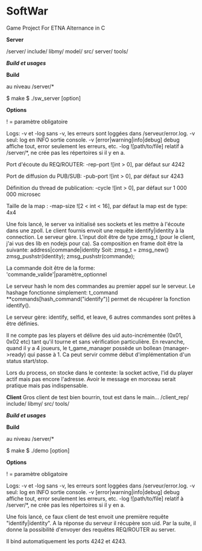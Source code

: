 # SoftWar
Game Project For ETNA Alternance in C

**Server**

/server/
    include/
    libmy/
    model/
    src/
        server/
        tools/

***Build et usages***

****Build****

au niveau /server/*

$ make
$ ./sw_server [option]

****Options****

! = paramètre obligatoire

Logs: -v et -log
    sans -v, les erreurs sont loggées dans /serveur/error.log.
    -v seul: log en INFO sortie console.
    -v [error|warning|info|debug] debug affiche tout, error seulement les erreurs, etc.
    -log ![path/to/file] relatif à /server/*, ne crée pas les répertoires si il y en a.

Port d'écoute du REQ/ROUTER:
    -rep-port ![int > 0], par défaut sur 4242

Port de diffusion du PUB/SUB:
    -pub-port ![int > 0], par défaut sur 4243

Définition du thread de publication:
    -cycle ![int > 0], par défaut sur 1 000 000 microsec

Taille de la map : 
    -map-size ![2 < int < 16], par défaut la map est de type: 4x4

Une fois lancé, le server va initialisé ses sockets et les mettre à l'écoute dans une zpoll.
Le client fournis envoit une requête identify|identity à la connection. Le serveur gère.
L'input doit être de type zmsg_t (pour le client, j'ai vus des lib en nodejs pour ca).
Sa composition en frame doit être la suivante: address|commande|identity
Soit: 
    zmsg_t = zmsg_new()
    zmsg_pushstr(identity); 
    zmsg_pushstr(commande);

La commande doit être de la forme: 'commande_valide'|paramètre_optionnel

Le serveur hash le nom des commandes au premier appel sur le serveur.
Le hashage fonctionne simplement:
    t_command **commands[hash_command("identify")] permet de récupérer la fonction identify().

Le serveur gère: identify, selfid, et leave, 6 autres commandes sont prêtes à être définies.

Il ne compte pas les players et délivre des uid auto-incrémentée (0x01, 0x02 etc) tant qu'il tourne
et sans vérification particulière. En revanche, quand il y a 4 joueurs, le t_game_manager possède un
bollean (manager->ready) qui passe à 1. Ca peut servir comme début d'implémentation d'un status start/stop.

Lors du process, on stocke dans le contexte: la socket active, l'id du player actif mais pas encore l'adresse.
Avoir le message en morceau serait pratique mais pas indispensable.

**Client**
Gros client de test bien bourrin, tout est dans le main...
/client_rep/
    include/
    libmy/
    src/
        tools/

***Build et usages***

****Build****

au niveau /server/*

$ make
$ ./demo [option]

****Options****

! = paramètre obligatoire

Logs: -v et -log
    sans -v, les erreurs sont loggées dans /serveur/error.log.
    -v seul: log en INFO sortie console.
    -v [error|warning|info|debug] debug affiche tout, error seulement les erreurs, etc.
    -log ![path/to/file] relatif à /server/*, ne crée pas les répertoires si il y en a.

Une fois lancé, ce faux client de test envoit une première requête "identify|identity".
A la réponse du serveur il récupère son uid. Par la suite, il donne la possibilité d'envoyer
des requêtes REQ/ROUTER au server.

Il bind automatiquement les ports 4242 et 4243.
